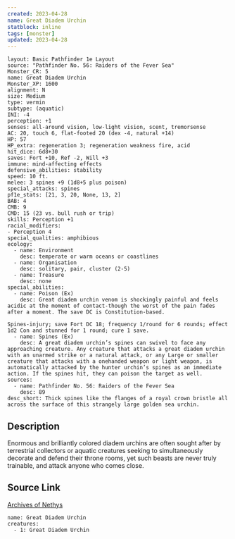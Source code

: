```yaml
---
created: 2023-04-28
name: Great Diadem Urchin
statblock: inline
tags: [monster]
updated: 2023-04-28
---
```

```statblock
layout: Basic Pathfinder 1e Layout
source: "Pathfinder No. 56: Raiders of the Fever Sea"
Monster_CR: 5
name: Great Diadem Urchin
Monster_XP: 1600
alignment: N
size: Medium
type: vermin
subtype: (aquatic)
INI: -4
perception: +1
senses: all-around vision, low-light vision, scent, tremorsense
AC: 20, touch 6, flat-footed 20 (dex -4, natural +14)
HP: 57
HP_extra: regeneration 3; regeneration weakness fire, acid
hit_dice: 6d8+30
saves: Fort +10, Ref -2, Will +3
immune: mind-affecting effects
defensive_abilities: stability
speed: 10 ft.
melee: 3 spines +9 (1d8+5 plus poison)
special_attacks: spines
pf1e_stats: [21, 3, 20, None, 13, 2]
BAB: 4
CMB: 9
CMD: 15 (23 vs. bull rush or trip)
skills: Perception +1
racial_modifiers:
- Perception 4
special_qualities: amphibious
ecology:
  - name: Environment
    desc: temperate or warm oceans or coastlines
  - name: Organisation
    desc: solitary, pair, cluster (2-5)
  - name: Treasure
    desc: none
special_abilities:
  - name: Poison (Ex)
    desc: Great diadem urchin venom is shockingly painful and feels acidic at the moment of contact-though the worst of the pain fades after a moment. The save DC is Constitution-based.

Spines-injury; save Fort DC 18; frequency 1/round for 6 rounds; effect 1d2 Con and stunned for 1 round; cure 1 save.
  - name: Spines (Ex)
    desc: A great diadem urchin’s spines can swivel to face any approaching creature. Any creature that attacks a great diadem urchin with an unarmed strike or a natural attack, or any Large or smaller creature that attacks with a onehanded weapon or light weapon, is automatically attacked by the hunter urchin’s spines as an immediate action. If the spines hit, they can poison the target as well.
sources:
  - name: Pathfinder No. 56: Raiders of the Fever Sea
    desc: 89
desc_short: Thick spines like the flanges of a royal crown bristle all across the surface of this strangely large golden sea urchin.
```
## Description
Enormous and brilliantly colored diadem urchins are often sought after by terrestrial collectors or aquatic creatures seeking to simultaneously decorate and defend their throne rooms, yet such beasts are never truly trainable, and attack anyone who comes close.
## Source Link
[Archives of Nethys](https://aonprd.com/MonsterDisplay.aspx?ItemName=Great%20Diadem%20Urchin)
```encounter-table
name: Great Diadem Urchin
creatures:
  - 1: Great Diadem Urchin
```
